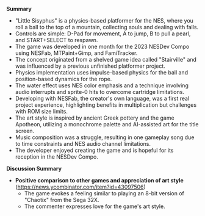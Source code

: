 **Summary**

*   "Little Sisyphus" is a physics-based platformer for the NES, where you roll a ball to the top of a mountain, collecting souls and dealing with falls.
*   Controls are simple: D-Pad for movement, A to jump, B to pull a pearl, and START+SELECT to respawn.
*   The game was developed in one month for the 2023 NESDev Compo using NESFab, MTPaint+Gimp, and FamiTracker.
*   The concept originated from a shelved game idea called "Stairville" and was influenced by a previous unfinished platformer project.
*   Physics implementation uses impulse-based physics for the ball and position-based dynamics for the rope.
*   The water effect uses NES color emphasis and a technique involving audio interrupts and sprite-0 hits to overcome cartridge limitations.
*   Developing with NESFab, the creator's own language, was a first real project experience, highlighting benefits in multiplication but challenges with ROM size limits.
*   The art style is inspired by ancient Greek pottery and the game Apotheon, utilizing a monochrome palette and AI-assisted art for the title screen.
*   Music composition was a struggle, resulting in one gameplay song due to time constraints and NES audio channel limitations.
*   The developer enjoyed creating the game and is hopeful for its reception in the NESDev Compo.

**Discussion Summary**

*   **Positive comparison to other games and appreciation of art style** (https://news.ycombinator.com/item?id=43097506)
    *   The game evokes a feeling similar to playing an 8-bit version of "Chaotix" from the Sega 32X.
    *   The commenter expresses love for the game's art style.